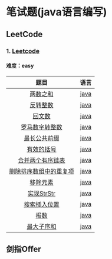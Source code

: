 # 笔试题(java语言编写)

## LeetCode 

### 1. [Leetcode](https://leetcode-cn.com/)

#### 难度：easy

|                  题目                   |                语言                 |
| :-------------------------------------: | :---------------------------------: |
| [两数之和](./LeetCode/TwoSums/topic.md) | [java](./LeetCode/TwoSums/TwoSums.java) |
| [反转整数](./LeetCode/IntegerInversion/topic.md) | [java](./LeetCode/IntegerInversion/IntegerInversion.java) |
| [回文数](./LeetCode/Palindrome/topic.md) | [java](./LeetCode/Palindrome/Palindrome.java) |
| [罗马数字转整数](./LeetCode/RomanToint/topic.md) | [java](./LeetCode/RomanToint/RomanToint.java) |
| [最长公共前缀](./LeetCode/LongestCommonPrefix/topic.md) | [java](./LeetCode/LongestCommonPrefix/LongestCommonPrefix.java) |
| [有效的括号](./LeetCode/IsValid/topic.md) | [java](./LeetCode/IsValid/IsValid.java) |
| [合并两个有序链表](./LeetCode/MergeTwoLists/topic.md) | [java](./LeetCode/MergeTwoLists/MergeTwoLists.java) |
| [删除排序数组中的重复项](./LeetCode/RemoveDuplicates/topic.md) | [java](./LeetCode/RemoveDuplicates/RemoveDuplicates.java) |
| [移除元素](./LeetCode/RemoveElement/topic.md) | [java](./LeetCode/RemoveElement/RemoveElement.java) |
| [实现StrStr](./LeetCode/StrStr/topic.md) | [java](./LeetCode/StrStr/StrStr.java) |
| [搜索插入位置](./LeetCode/SearchInsert/topic.md) | [java](./LeetCode/SearchInsert/SearchInsert.java) |
| [报数](./LeetCode/CountAndSay/topic.md) | [java](./LeetCode/CountAndSay/CountAndSay.java) |
| [最大子序和](./LeetCode/MaxSubArray/topic.md) | [java](./LeetCode/MaxSubArray/MaxSubArray.java) |


## 剑指Offer




